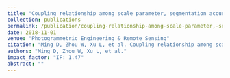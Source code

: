 ```yaml
---
title: "Coupling relationship among scale parameter, segmentation accuracy, and classification accuracy in GeOBIA"
collection: publications
permalink: /publication/coupling-relationship-among-scale-parameter,-segmentation-accuracy,-and-classification-accuracy-in-geobia
date: 2018-11-01
venue: "Photogrammetric Engineering & Remote Sensing"
citation: "Ming D, Zhou W, Xu L, et al. Coupling relationship among scale parameter, segmentation accuracy, and classification accuracy in GeOBIA. Photogrammetric Engineering & Remote Sensing, 2018, 84(11): 681-693."
authors: "Ming D, Zhou W, Xu L, et al."
impact_factor: "IF: 1.47"
abstract: ""
---
```

